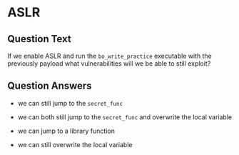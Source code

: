 # ASLR

## Question Text

If we enable ASLR and run the `bo_write_practice` executable with the previously payload what vulnerabilities will we be able to still exploit?

## Question Answers

- we can still jump to the `secret_func`

- we can both still jump to the `secret_func` and overwrite the local variable

- we can jump to a library function

+ we can still overwrite the local variable
